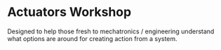 # Actuators Workshop

Designed to help those fresh to mechatronics / engineering understand what options are around for creating action from a system.
